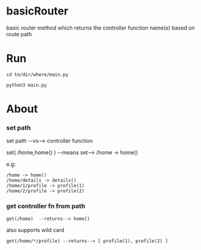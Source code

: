 # basicRouter
basic router method which returns the controller function name(s) based on route path

# Run
`cd to/dir/where/main.py`

`python3 main.py`

# About

### set path
set path --vs--> controller function

set( /home,home() ) --means set--> /home -> home()

e.g:
``` 
/home -> home()
/home/details -> details()
/home/1/profile -> profile(1)
/home/2/profile -> profile(2)
```


### get controller fn from path
```
get(/home)  --returns--> home()
```

also supports wild card

`get(/home/*/profile) --returns--> [ profile(1), profile(2) ] `
